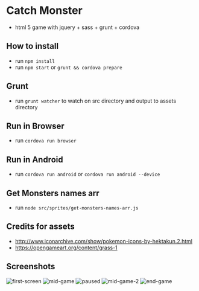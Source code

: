 # Catch Monster
* html 5 game with jquery + sass + grunt + cordova

## How to install
* run `npm install`
* run `npm start` or `grunt && cordova prepare`

## Grunt
* run `grunt watcher` to watch on src directory and output to assets directory

## Run in Browser
* run `cordova run browser`

## Run in Android
* run `cordova run android` or `cordova run android --device`

## Get Monsters names arr
* run `node src/sprites/get-monsters-names-arr.js`

## Credits for assets
* <http://www.iconarchive.com/show/pokemon-icons-by-hektakun.2.html>
* <https://opengameart.org/content/grass-1>

## Screenshots
![first-screen](https://github.com/LiorRabinovich/catchmonsters/tree/master/screenshots/first-screen.png?raw=true)
![mid-game](https://github.com/LiorRabinovich/catchmonsters/tree/master/screenshots/mid-game.png)
![paused](https://github.com/LiorRabinovich/catchmonsters/tree/master/paused.png)
![mid-game-2](https://github.com/LiorRabinovich/catchmonsters/tree/master/screenshots/mid-game-2.png)
![end-game](https://github.com/LiorRabinovich/catchmonsters/tree/master/screenshots/end-game.png)